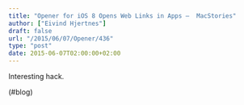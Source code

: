 ```yaml
---
title: "Opener for iOS 8 Opens Web Links in Apps –  MacStories"
author: ["Eivind Hjertnes"]
draft: false
url: "/2015/06/07/Opener/436"
type: "post"
date: 2015-06-07T02:00:00+02:00
---
```


Interesting hack.

(#blog)
